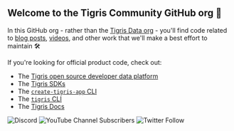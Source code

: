 ## Welcome to the Tigris Community GitHub org 👋

In this GitHub org - rather than the [Tigris Data org](https://github.com/tigris) - you'll find code related to [blog posts](https://www.tigrisdata.com), [videos](https://www.youtube.com/@tigrisdata), and other work that we'll make a best effort to maintain 🛠️

If you're looking for official product code, check out:

- The [Tigris open source developer data platform](https://github.com/tigrisdata/tigris)
- The [Tigris SDKs](https://github.com/tigrisdata?q=tigris-client&type=all&language=&sort=)
- The [`create-tigris-app` CLI](https://github.com/tigrisdata/create-tigris-app)
- The [`tigris` CLI](https://github.com/tigrisdata/tigris-cli)
- The [Tigris Docs](https://github.com/tigrisdata/tigris-docs)

![Discord](https://img.shields.io/discord/1033842669983633488?style=for-the-badge) ![YouTube Channel Subscribers](https://img.shields.io/youtube/channel/subscribers/UCsCQ5Nl3JOh71UNCCNZ3q2g?style=for-the-badge) ![Twitter Follow](https://img.shields.io/twitter/follow/tigrisdata?style=for-the-badge)
